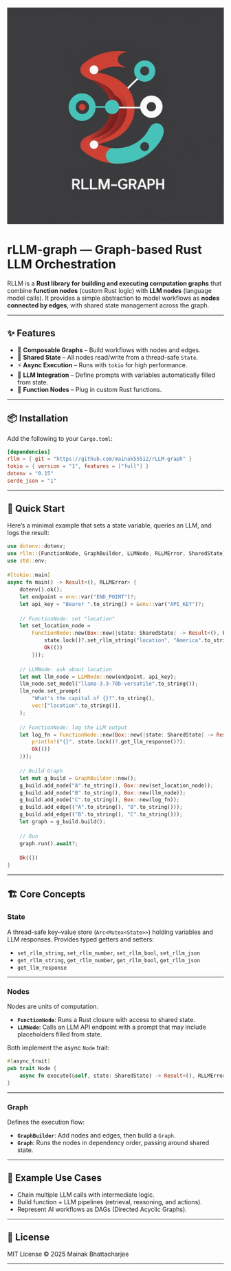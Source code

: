 ![Alt text](./assets/rLLM-logo.png)
# rLLM-graph — Graph-based Rust LLM Orchestration

RLLM is a **Rust library for building and executing computation graphs** that combine **function nodes** (custom Rust logic) with **LLM nodes** (language model calls).
It provides a simple abstraction to model workflows as **nodes connected by edges**, with shared state management across the graph.

---

## ✨ Features

* 🧩 **Composable Graphs** – Build workflows with nodes and edges.
* 🔗 **Shared State** – All nodes read/write from a thread-safe `State`.
* ⚡ **Async Execution** – Runs with `tokio` for high performance.
* 🤖 **LLM Integration** – Define prompts with variables automatically filled from state.
* 🔧 **Function Nodes** – Plug in custom Rust functions.

---

## 📦 Installation

Add the following to your `Cargo.toml`:

```toml
[dependencies]
rllm = { git = "https://github.com/mainak55512/rLLM-graph" }
tokio = { version = "1", features = ["full"] }
dotenv = "0.15"
serde_json = "1"
```

---

## 🚀 Quick Start

Here’s a minimal example that sets a state variable, queries an LLM, and logs the result:

```rust
use dotenv::dotenv;
use rllm::{FunctionNode, GraphBuilder, LLMNode, RLLMError, SharedState};
use std::env;

#[tokio::main]
async fn main() -> Result<(), RLLMError> {
    dotenv().ok();
    let endpoint = env::var("END_POINT")?;
    let api_key = "Bearer ".to_string() + &env::var("API_KEY")?;

    // FunctionNode: set "location"
    let set_location_node =
        FunctionNode::new(Box::new(|state: SharedState| -> Result<(), RLLMError> {
            state.lock()?.set_rllm_string("location", "America".to_string())?;
            Ok(())
        }));

    // LLMNode: ask about location
    let mut llm_node = LLMNode::new(endpoint, api_key);
    llm_node.set_model("llama-3.3-70b-versatile".to_string());
    llm_node.set_prompt(
        "What's the capital of {}?".to_string(),
        vec!["location".to_string()],
    );

    // FunctionNode: log the LLM output
    let log_fn = FunctionNode::new(Box::new(|state: SharedState| -> Result<(), RLLMError> {
        println!("{}", state.lock()?.get_llm_response()?);
        Ok(())
    }));

    // Build Graph
    let mut g_build = GraphBuilder::new();
    g_build.add_node("A".to_string(), Box::new(set_location_node));
    g_build.add_node("B".to_string(), Box::new(llm_node));
    g_build.add_node("C".to_string(), Box::new(log_fn));
    g_build.add_edge(("A".to_string(), "B".to_string()));
    g_build.add_edge(("B".to_string(), "C".to_string()));
    let graph = g_build.build();

    // Run
    graph.run().await?;

    Ok(())
}
```

---

## 🏗 Core Concepts

### **State**

A thread-safe key–value store (`Arc<Mutex<State>>`) holding variables and LLM responses.
Provides typed getters and setters:

* `set_rllm_string`, `set_rllm_number`, `set_rllm_bool`, `set_rllm_json`
* `get_rllm_string`, `get_rllm_number`, `get_rllm_bool`, `get_rllm_json`
* `get_llm_response`

---

### **Nodes**

Nodes are units of computation.

* **`FunctionNode`**: Runs a Rust closure with access to shared state.
* **`LLMNode`**: Calls an LLM API endpoint with a prompt that may include placeholders filled from state.

Both implement the async `Node` trait:

```rust
#[async_trait]
pub trait Node {
    async fn execute(&self, state: SharedState) -> Result<(), RLLMError>;
}
```

---

### **Graph**

Defines the execution flow:

* **`GraphBuilder`**: Add nodes and edges, then build a `Graph`.
* **`Graph`**: Runs the nodes in dependency order, passing around shared state.

---

## 🔮 Example Use Cases

* Chain multiple LLM calls with intermediate logic.
* Build function + LLM pipelines (retrieval, reasoning, and actions).
* Represent AI workflows as DAGs (Directed Acyclic Graphs).

---


## 📜 License

MIT License © 2025 Mainak Bhattacharjee

---

